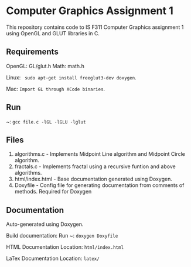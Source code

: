 # Computer Graphics Assignment 1

This repository contains code to IS F311 Computer Graphics assignment 1
using OpenGL and GLUT libraries in C.

## Requirements

OpenGL: GL/glut.h
Math: math.h

Linux: ` sudo apt-get install freeglut3-dev doxygen`.

Mac: `Import GL through XCode binaries`.

## Run

~: `gcc file.c -lGL -lGLU -lglut`

## Files

1. algorithms.c - Implements Midpoint Line algorithm and Midpoint Circle algorithm.
2. fractals.c - Implements fractal using a recursive funtion and above algorithms.
3. html/index.html - Base documentation generated using Doxygen.
4. Doxyfile - Config file for generating documentation from comments of methods. Required for Doxygen

## Documentation

Auto-generated using Doxygen.

Build documentation: Run ~: `doxygen Doxyfile`

HTML Documentation Location: `html/index.html`

LaTex Documentation Location:  `latex/`
